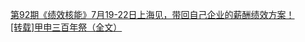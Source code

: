   
[第92期《绩效核能》7月19-22日上海见，带回自己企业的薪酬绩效方案！](http://www.dianyue.me/archives/763/jeqwqrfo71u54lng/)  
[[转载]甲申三百年祭（全文）](http://www.dianyue.me/archives/850/0ohma2jeakckky67/)
